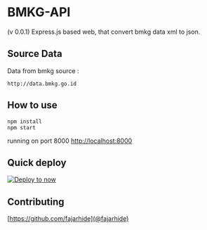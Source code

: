# BMKG-API
(v 0.0.1) Express.js based web, that convert bmkg data xml to json.

## Source Data

Data from bmkg source :
```
http://data.bmkg.go.id
```

## How to use

```
npm install
npm start
```
running on port 8000  <http://localhost:8000>

## Quick deploy
[![Deploy to now](https://deploy.now.sh/static/button.svg)](https://deploy.now.sh/?repo=https://github.com/fajarhide/bmkg-api)

## Contributing

[https://github.com/fajarhide](@fajarhide)
